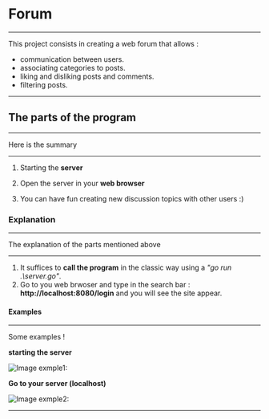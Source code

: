# Forum

***

This project consists in creating a web forum that allows :

* communication between users.
* associating categories to posts.
* liking and disliking posts and comments.
* filtering posts.

***
## The parts of the program

***
Here is the summary 
***

1. Starting the **server**

2. Open the server in your **web browser**

3. You can have fun creating new discussion topics with other users :)

### Explanation

***
The explanation of the parts mentioned above
***

1. It suffices to __call the program__ in the classic way using a *"go run .\server.go"*.
2. Go to you web brwoser and type in the search bar : **http://localhost:8080/login** and you will see the site appear.

#### Examples

***
Some examples !


**starting the server**

![Image exmple1:](https://cdn.discordapp.com/attachments/740582746979696671/853706260889206814/gorun.gif)

**Go to your server (localhost)**

![Image exmple2:](https://cdn.discordapp.com/attachments/740582746979696671/853706252243566672/local.gif)
***

